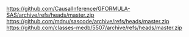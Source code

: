 https://github.com/CausalInference/GFORMULA-SAS/archive/refs/heads/master.zip
https://github.com/mdnu/sascode/archive/refs/heads/master.zip
https://github.com/classes-medb/5507/archive/refs/heads/master.zip
